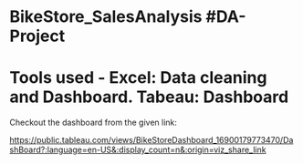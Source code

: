 # BikeStore_SalesAnalysis #DA-Project
# Tools used - Excel: Data cleaning and Dashboard.   Tabeau: Dashboard
Checkout the dashboard from the given link:

https://public.tableau.com/views/BikeStoreDashboard_16900179773470/DashBoard?:language=en-US&:display_count=n&:origin=viz_share_link
